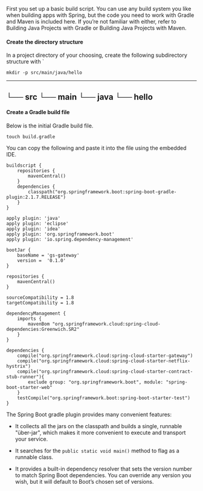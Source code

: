 First you set up a basic build script. You can use any build system you like when building apps with Spring, but the code you need to work with Gradle and Maven is included here. If you’re not familiar with either, refer to Building Java Projects with Gradle or Building Java Projects with Maven.

#### Create the directory structure

In a project directory of your choosing, create the following subdirectory structure with `
```execute
mkdir -p src/main/java/hello
```

---
└── src
    └── main
        └── java
            └── hello
---
#### Create a Gradle build file

Below is the initial Gradle build file.

```execute
touch build.gradle
```

You can copy the following and paste it into the file using the embedded IDE.

```copy
buildscript {
    repositories {
        mavenCentral()
    }
    dependencies {
        classpath("org.springframework.boot:spring-boot-gradle-plugin:2.1.7.RELEASE")
    }
}

apply plugin: 'java'
apply plugin: 'eclipse'
apply plugin: 'idea'
apply plugin: 'org.springframework.boot'
apply plugin: 'io.spring.dependency-management'

bootJar {
    baseName = 'gs-gateway'
    version =  '0.1.0'
}

repositories {
    mavenCentral()
}

sourceCompatibility = 1.8
targetCompatibility = 1.8

dependencyManagement {
    imports {
        mavenBom "org.springframework.cloud:spring-cloud-dependencies:Greenwich.SR2"
    }
}

dependencies {
    compile("org.springframework.cloud:spring-cloud-starter-gateway")
    compile("org.springframework.cloud:spring-cloud-starter-netflix-hystrix")
    compile("org.springframework.cloud:spring-cloud-starter-contract-stub-runner"){
        exclude group: "org.springframework.boot", module: "spring-boot-starter-web"
    }
    testCompile("org.springframework.boot:spring-boot-starter-test")
}
```

The Spring Boot gradle plugin provides many convenient features:

- It collects all the jars on the classpath and builds a single, runnable "über-jar", which makes it more convenient to execute and transport your service.

- It searches for the `public static void main()` method to flag as a runnable class.

- It provides a built-in dependency resolver that sets the version number to match Spring Boot dependencies. You can override any version you wish, but it will default to Boot’s chosen set of versions.